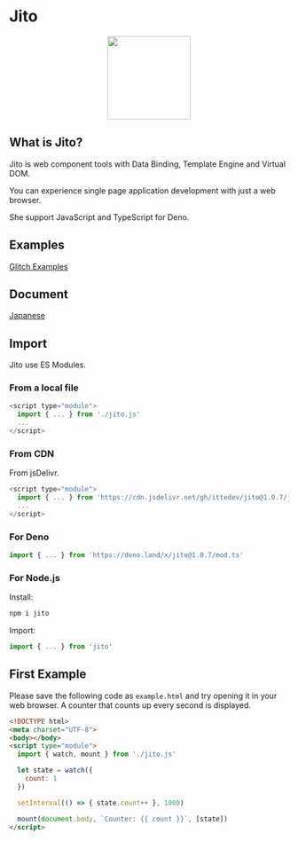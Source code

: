 # Jito

<p align="center"><img src="https://xs447853.xsrv.jp/jito.png" width="150" height="150"></p>

## What is Jito?

Jito is web component tools with Data Binding, Template Engine and Virtual DOM.

You can experience single page application development with just a web browser.

She support JavaScript and TypeScript for Deno.

## Examples

[Glitch Examples](https://glitch.com/@itte1)

## Document

[Japanese](https://zenn.dev/itte/books/5ce6aac9166aed)

## Import

Jito use ES Modules.

### From a local file

```js
<script type="module">
  import { ... } from './jito.js'
  ...
</script>
```

### From CDN

From jsDelivr.

```js
<script type="module">
  import { ... } from 'https://cdn.jsdelivr.net/gh/ittedev/jito@1.0.7/jito.js'
  ...
</script>
```

### For Deno

```ts
import { ... } from 'https://deno.land/x/jito@1.0.7/mod.ts'
```

### For Node.js

Install:

```sh
npm i jito
```

Import:

```ts
import { ... } from 'jito'
```


## First Example

Please save the following code as `example.html` and try opening it in your web browser. A counter that counts up every second is displayed.

```html
<!DOCTYPE html>
<meta charset="UTF-8">
<body></body>
<script type="module">
  import { watch, mount } from './jito.js'

  let state = watch({
    count: 1
  })

  setInterval(() => { state.count++ }, 1000)

  mount(document.body, `Counter: {{ count }}`, [state])
</script>
```
